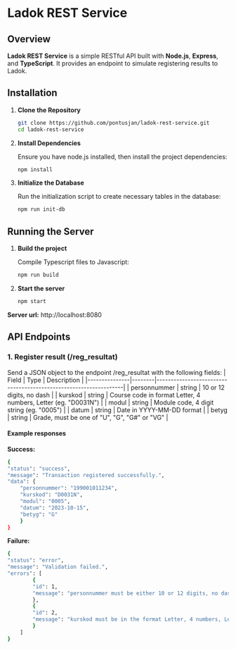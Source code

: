 # Ladok REST Service

## Overview

**Ladok REST Service** is a simple RESTful API built with **Node.js**, **Express**, and **TypeScript**. It provides an endpoint to simulate registering results to Ladok.

## Installation

1. **Clone the Repository**

   ```bash
   git clone https://github.com/pontusjan/ladok-rest-service.git
   cd ladok-rest-service
   ```

2. **Install Dependencies**

    Ensure you have node.js installed, then install the project dependencies:
    ```bash
    npm install
    ```

3. **Initialize the Database**

    Run the initialization script to create necessary tables in the database:
    ```bash
    npm run init-db
    ```

## Running the Server

1. **Build the project**

    Compile Typescript files to Javascript:
    ```bash
    npm run build
    ```

2. **Start the server**

    ```bash
    npm start
    ```

**Server url:** http://localhost:8080

## API Endpoints

### 1. Register result (/reg_resultat)

Send a JSON object to the endpoint /reg_resultat with the following fields:
| Field         | Type   | Description                                                      |
|---------------|--------|------------------------------------------------------------------|
| personnummer  | string | 10 or 12 digits, no dash                                         |
| kurskod       | string | Course code in format Letter, 4 numbers, Letter (eg. "D0031N")   |
| modul         | string | Module code, 4 digit string (eg. "0005")                         |
| datum         | string | Date in YYYY-MM-DD format                                        |
| betyg         | string | Grade, must be one of "U", "G", "G#" or "VG"                     |


#### Example responses

**Success:**
```bash
{
"status": "success",
"message": "Transaction registered successfully.",
"data": {
    "personnummer": "199001011234",
    "kurskod": "D0031N",
    "modul": "0005",
    "datum": "2023-10-15",
    "betyg": "G"
    }
}
```

**Failure:**
```bash
{
"status": "error",
"message": "Validation failed.",
"errors": [
        {
        "id": 1,
        "message": "personnummer must be either 10 or 12 digits, no dash."
        },
        {
        "id": 2,
        "message": "kurskod must be in the format Letter, 4 numbers, Letter (e.g., \"D0031N\")."
        }
    ]
}
```
